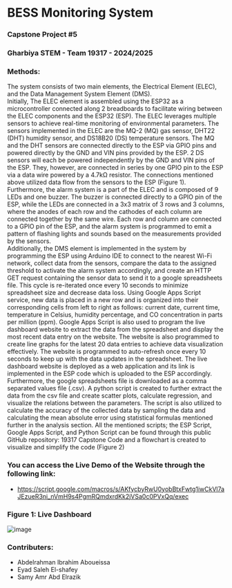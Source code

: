 # BESS Monitoring System
### Capstone Project #5
### Gharbiya STEM - Team 19317 - 2024/2025

### Methods:
The system consists of two main elements, the Electrical Element (ELEC), and the Data Management System Element (DMS). 
<br>
    Initially, The ELEC element is assembled using the ESP32 as a microcontroller connected along 2 breadboards to facilitate wiring between the ELEC components and the ESP32 (ESP). The ELEC leverages multiple sensors to achieve real-time monitoring of environmental parameters. The sensors implemented in the ELEC are the MQ-2 (MQ) gas sensor, DHT22 (DHT) humidity sensor, and DS18B20 (DS) temperature sensors. The MQ and the DHT sensors are connected directly to the ESP via GPIO pins and powered directly by the GND and VIN pins provided by the ESP. 2 DS sensors will each be powered independently by the GND and VIN pins of the ESP. They, however, are connected in series by one GPIO pin to the ESP via a data wire powered by a 4.7kΩ resistor. The connections mentioned above utilized data flow from the sensors to the ESP (Figure 1).
<br> 
    Furthermore, the alarm system is a part of the ELEC and is composed of 9 LEDs and one buzzer. The buzzer is connected directly to a GPIO pin of the ESP, while the LEDs are connected in a 3x3 matrix of 3 rows and 3 columns, where the anodes of each row and the cathodes of each column are connected together by the same wire. Each row and column are connected to a GPIO pin of the ESP, and the alarm system is programmed to emit a pattern of flashing lights and sounds based on the measurements provided by the sensors.
<br>
    Additionally, the DMS element is implemented in the system by programming the ESP using Arduino IDE to connect to the nearest Wi-Fi network, collect data from the sensors, compare the data to the assigned threshold to activate the alarm system accordingly, and create an HTTP GET request containing the sensor data to send it to a google spreadsheets file. This cycle is re-iterated once every 10 seconds to minimize spreadsheet size and decrease data loss. Using Google Apps Script service, new data is placed in a new row and is organized into their corresponding cells from left to right as follows: current date, current time, temperature in Celsius, humidity percentage, and CO concentration in parts per million (ppm). Google Apps Script is also used to program the live dashboard website to extract the data from the spreadsheet and display the most recent data entry on the website. The website is also programmed to create line graphs for the latest 20 data entries to achieve data visualization effectively. The website is programmed to auto-refresh once every 10 seconds to keep up with the data updates in the spreadsheet. The live dashboard website is deployed as a web application and its link is implemented in the ESP code which is uploaded to the ESP accordingly.
<br>
    Furthermore, the google spreadsheets file is downloaded as a comma separated values file (.csv). A python script is created to further extract the data from the csv file and create scatter plots, calculate regression, and visualize the relations between the parameters. The script is also utilized to calculate the accuracy of the collected data by sampling the data and calculating the mean absolute error using statistical formulas mentioned further in the analysis section. All the mentioned scripts; the ESP Script, Google Apps Script, and Python Script can be found through this public GitHub repository: 19317 Capstone Code and a flowchart is created to visualize and simplify the code (Figure 2)

### You can access the Live Demo of the Website through the following link:
- https://script.google.com/macros/s/AKfycbyRwU0yobBtxFwtg1iwCkVl7aJEzueR3ni_nVmH9s4PgmRQmdxrdKk2jVSa0c0PVxQq/exec

### Figure 1: Live Dashboard
![image](https://github.com/user-attachments/assets/3c14a4f4-668f-4777-9c2e-e13bdaef9c33)

### Contributers: 
- Abdelrahman Ibrahim Aboueissa
- Eyad Saleh El-shafey
- Samy Amr Abd Elrazik
